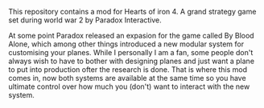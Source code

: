 This repository contains a mod for Hearts of iron 4. A grand strategy game set during world war 2 by Paradox Interactive.

At some point Paradox released an expasion for the game called By Blood Alone, which among other things introduced a new modular system for customising your planes.
While I personally I am a fan, some people don't always wish to have to bother with designing planes and just want a plane to put into production ofter the research is done.
That is where this mod comes in, now both systems are available at the same time so you have ultimate control over how much you (don't) want to interact with the new system.
